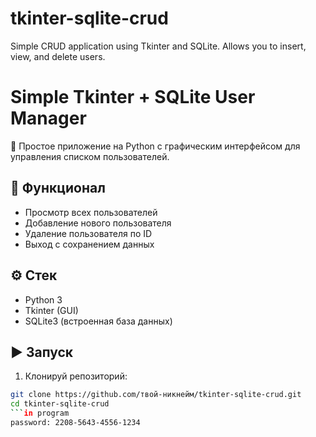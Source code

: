 # tkinter-sqlite-crud
Simple CRUD application using Tkinter and SQLite. Allows you to insert, view, and delete users.

# Simple Tkinter + SQLite User Manager

📝 Простое приложение на Python с графическим интерфейсом для управления списком пользователей.

## 🚀 Функционал

- Просмотр всех пользователей
- Добавление нового пользователя
- Удаление пользователя по ID
- Выход с сохранением данных

## ⚙️ Стек

- Python 3
- Tkinter (GUI)
- SQLite3 (встроенная база данных)

## ▶️ Запуск

1. Клонируй репозиторий:

```bash
git clone https://github.com/твой-никнейм/tkinter-sqlite-crud.git
cd tkinter-sqlite-crud
```in program
password: 2208-5643-4556-1234
